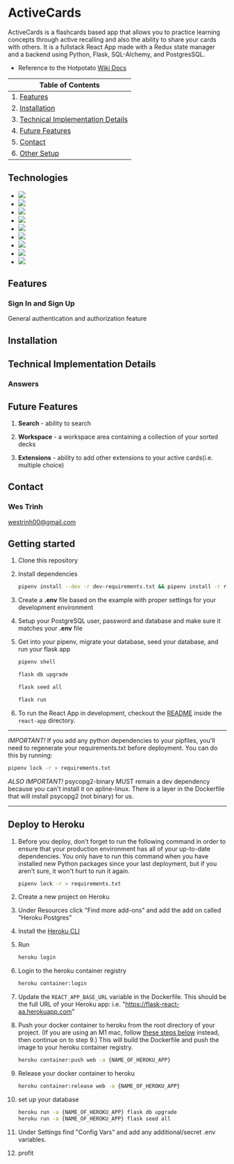 
# ActiveCards
ActiveCards is a flashcards based app that allows you to practice learning concepts through active recalling and also the ability to share your cards with others. It is a fullstack React App made with a Redux state manager and a backend using Python, Flask, SQL-Alchemy, and PostgresSQL. 

* Reference to the Hotpotato <a href='https://www.github.com/WesTrinhKL/ActiveCards/wiki'>Wiki Docs</a>

| Table of Contents |
| ----------------- |
| 1. [Features](#features) |
| 2. [Installation](#installation) |
| 3. [Technical Implementation Details](#technical-implementation-details) |
| 4. [Future Features](#future-features) |
| 5. [Contact](#contact) |
| 6. [Other Setup](#getting-started) |


## Technologies
* <a href="https://developer.mozilla.org/en-US/docs/Web/JavaScript"><img src="https://img.shields.io/badge/-JavaScript-F7DF1E?logo=JavaScript&logoColor=333333" /></a>
* <a href="https://www.postgresql.org/"><img src="https://img.shields.io/badge/-PostgreSQL-336791?logo=PostgreSQL&logoColor=white" /></a>
* <a href="https://nodejs.org/"><img src="https://img.shields.io/badge/Node.js-43853D?style=flat&logo=node.js&logoColor=white"></a>
* <a href="https://reactjs.org/"><img src="https://img.shields.io/badge/react-%2320232a.svg?style=flat&logo=react&logoColor=%2361DAFB"></a>
* <a href="https://redux.js.org/"><img src="https://img.shields.io/badge/redux-%23593d88.svg?style=flat&logo=redux&logoColor=white"></a>
* <a href="https://developer.mozilla.org/en-US/docs/Web/CSS"><img src="https://img.shields.io/badge/-CSS3-1572B6?logo=CSS3" /></a>
* <a href="https://www.python.org/"><img src="https://img.shields.io/badge/Python-3776AB?style=flat&logo=python&logoColor=white" /></a>
* <a href="https://flask.palletsprojects.com/"><img src="https://img.shields.io/badge/Flask-000000?style=flat&logo=flask&logoColor=white" /></a>
* <a href="https://www.heroku.com/home"><img src="https://img.shields.io/badge/Heroku-430098?style=flat&logo=heroku&logoColor=white" /></a>


## Features

### Sign In and Sign Up
General authentication and authorization feature


## Installation


## Technical Implementation Details

### Answers



## Future Features

1. __Search__ - ability to search 

2. __Workspace__ - a workspace area containing a collection of your sorted decks

3. __Extensions__ - ability to add other extensions to your active cards(i.e. multiple choice)


## Contact

### Wes Trinh
westrinh00@gmail.com


## Getting started

1. Clone this repository 

2. Install dependencies

      ```bash
      pipenv install --dev -r dev-requirements.txt && pipenv install -r requirements.txt
      ```

3. Create a **.env** file based on the example with proper settings for your
   development environment
4. Setup your PostgreSQL user, password and database and make sure it matches your **.env** file

5. Get into your pipenv, migrate your database, seed your database, and run your flask app

   ```bash
   pipenv shell
   ```

   ```bash
   flask db upgrade
   ```

   ```bash
   flask seed all
   ```

   ```bash
   flask run
   ```

6. To run the React App in development, checkout the [README](./react-app/README.md) inside the `react-app` directory.

***
*IMPORTANT!*
   If you add any python dependencies to your pipfiles, you'll need to regenerate your requirements.txt before deployment.
   You can do this by running:

   ```bash
   pipenv lock -r > requirements.txt
   ```

*ALSO IMPORTANT!*
   psycopg2-binary MUST remain a dev dependency because you can't install it on apline-linux.
   There is a layer in the Dockerfile that will install psycopg2 (not binary) for us.
***

## Deploy to Heroku

1. Before you deploy, don't forget to run the following command in order to
ensure that your production environment has all of your up-to-date
dependencies. You only have to run this command when you have installed new
Python packages since your last deployment, but if you aren't sure, it won't
hurt to run it again.

   ```bash
   pipenv lock -r > requirements.txt
   ```

2. Create a new project on Heroku
3. Under Resources click "Find more add-ons" and add the add on called "Heroku Postgres"
4. Install the [Heroku CLI](https://devcenter.heroku.com/articles/heroku-command-line)
5. Run

   ```bash
   heroku login
   ```

6. Login to the heroku container registry

   ```bash
   heroku container:login
   ```

7. Update the `REACT_APP_BASE_URL` variable in the Dockerfile.
   This should be the full URL of your Heroku app: i.e. "https://flask-react-aa.herokuapp.com"
8. Push your docker container to heroku from the root directory of your project.
   (If you are using an M1 mac, follow [these steps below](#for-m1-mac-users) instead, then continue on to step 9.)
   This will build the Dockerfile and push the image to your heroku container registry.

   ```bash
   heroku container:push web -a {NAME_OF_HEROKU_APP}
   ```

9. Release your docker container to heroku

      ```bash
      heroku container:release web -a {NAME_OF_HEROKU_APP}
      ```

10. set up your database

      ```bash
      heroku run -a {NAME_OF_HEROKU_APP} flask db upgrade
      heroku run -a {NAME_OF_HEROKU_APP} flask seed all
      ```

11. Under Settings find "Config Vars" and add any additional/secret .env
variables.

12. profit
